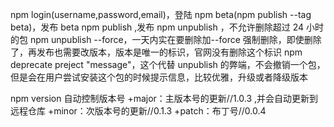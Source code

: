 <!--
 * @Description:
 * @Date: 2025-05-16 16:19:42
 * @LastEditTime: 2025-05-16 20:08:06
-->

npm login(username,password,email)，登陆
npm beta(npm publish --tag beta)，发布 beta
npm publish ,发布
npm unpublish ，不允许删除超过 24 小时的包
npm unpublish --force，一天内实在要删除加--force 强制删除，即使删除了，再发布也需要改版本，版本是唯一的标识，官网没有删除这个标识
npm deprecate preject "message"，这个代替 unpublish 的弊端，不会撤销一个包，但是会在用户尝试安装这个包的时候提示信息，比较优雅，升级或者降级版本

npm version 自动控制版本号
+major：主版本号的更新//1.0.3 ,并会自动更新到远程仓库
+minor：次版本号的更新//0.1.3
+patch：布丁号//0.0.4
